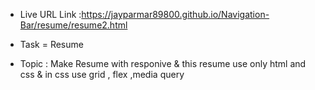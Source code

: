 - Live URL Link :https://jayparmar89800.github.io/Navigation-Bar/resume/resume2.html

 * Task = Resume

 - Topic : Make Resume with responive & this resume use only html and css &  in css use grid , flex ,media query
 
